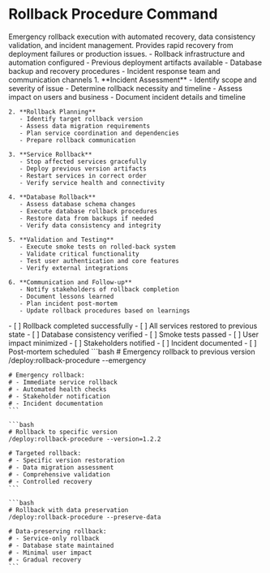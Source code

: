 # Rollback Procedure Command

<instructions>
  <context>
    Emergency rollback execution with automated recovery, data consistency validation, and incident management. Provides rapid recovery from deployment failures or production issues.
  </context>
  
  <requirements>
    - Rollback infrastructure and automation configured
    - Previous deployment artifacts available
    - Database backup and recovery procedures
    - Incident response team and communication channels
  </requirements>
  
  <execution>
    1. **Incident Assessment**
       - Identify scope and severity of issue
       - Determine rollback necessity and timeline
       - Assess impact on users and business
       - Document incident details and timeline
    
    2. **Rollback Planning**
       - Identify target rollback version
       - Assess data migration requirements
       - Plan service coordination and dependencies
       - Prepare rollback communication
    
    3. **Service Rollback**
       - Stop affected services gracefully
       - Deploy previous version artifacts
       - Restart services in correct order
       - Verify service health and connectivity
    
    4. **Database Rollback**
       - Assess database schema changes
       - Execute database rollback procedures
       - Restore data from backups if needed
       - Verify data consistency and integrity
    
    5. **Validation and Testing**
       - Execute smoke tests on rolled-back system
       - Validate critical functionality
       - Test user authentication and core features
       - Verify external integrations
    
    6. **Communication and Follow-up**
       - Notify stakeholders of rollback completion
       - Document lessons learned
       - Plan incident post-mortem
       - Update rollback procedures based on learnings
  </execution>
  
  <validation>
    - [ ] Rollback completed successfully
    - [ ] All services restored to previous state
    - [ ] Database consistency verified
    - [ ] Smoke tests passed
    - [ ] User impact minimized
    - [ ] Stakeholders notified
    - [ ] Incident documented
    - [ ] Post-mortem scheduled
  </validation>
  
  <examples>
    ```bash
    # Emergency rollback to previous version
    /deploy:rollback-procedure --emergency
    
    # Emergency rollback:
    # - Immediate service rollback
    # - Automated health checks
    # - Stakeholder notification
    # - Incident documentation
    ```
    
    ```bash
    # Rollback to specific version
    /deploy:rollback-procedure --version=1.2.2
    
    # Targeted rollback:
    # - Specific version restoration
    # - Data migration assessment
    # - Comprehensive validation
    # - Controlled recovery
    ```
    
    ```bash
    # Rollback with data preservation
    /deploy:rollback-procedure --preserve-data
    
    # Data-preserving rollback:
    # - Service-only rollback
    # - Database state maintained
    # - Minimal user impact
    # - Gradual recovery
    ```
  </examples>
</instructions>